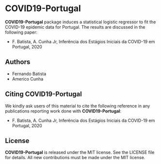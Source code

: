 # COVID19-Portugal

**COVID19-Portugal** package induces a statistical logistic regressor to fit the COVID-19 epidemic data for Portugal. The results are discussed in the following paper:
- F. Batista, A. Cunha Jr, Inferência dos Estágios Iniciais da COVID-19 em Portugal, 2020

## Authors
- Fernando Batista
- Americo Cunha

## Citing COVID19-Portugal

We kindly ask users of this material to cite the following reference in any publications reporting work done with **COVID19-Portugal**:
- F. Batista, A. Cunha Jr, Inferência dos Estágios Iniciais da COVID-19 em Portugal, 2020

## License

**COVID19-Portugal** is released under the MIT license. See the LICENSE file for details. All new contributions must be made under the MIT license.

